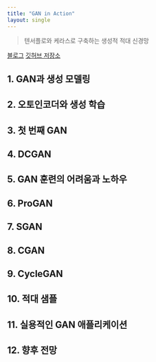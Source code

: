 ```yaml
---
title: "GAN in Action"
layout: single
---
```


> 텐서플로와 케라스로 구축하는 생성적 적대 신경망

[블로그][0-1]
[깃허브 저장소][0-2]

## 1. GAN과 생성 모델링

## 2. 오토인코더와 생성 학습

## 3. 첫 번째 GAN

## 4. DCGAN

## 5. GAN 훈련의 어려움과 노하우

## 6. ProGAN

## 7. SGAN

## 8. CGAN

## 9. CycleGAN

## 10. 적대 샘플

## 11. 실용적인 GAN 애플리케이션

## 12. 향후 전망

[0-1]: https://tensorflow.blog/gan-in-action/
[0-2]: https://github.com/rickiepark/gans-in-action
